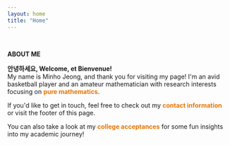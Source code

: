 ```yaml
---
layout: home
title: "Home"
---
```


<p><br></p>
<p style="line-height:1.2"><strong>ABOUT ME</strong></p>
<p><strong>안녕하세요, Welcome, et Bienvenue!</strong><br>My name is Minho Jeong, and thank you for visiting my page! I'm an avid basketball player and an amateur mathematician with research interests focusing on <strong><a href="https://imgs.xkcd.com/comics/purity.png" style="text-decoration-line: none"><font color="#E77500">pure mathematics</font></a></strong>.</p>

<p>If you'd like to get in touch, feel free to check out my <strong><a href="https://mino-jeong.github.io/contact" style="text-decoration-line: none"><font color="#E77500">contact information</font></a></strong> or visit the footer of this page.</p>

<p>You can also take a look at my <strong><a href="https://mino-jeong.github.io/acceptances" style="text-decoration-line: none"><font color="#E77500">college acceptances</font></a></strong> for some fun insights into my academic journey!</p>
